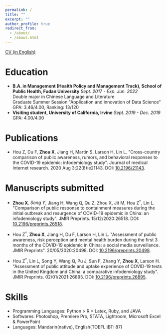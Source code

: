 ```yaml
---
permalink: /
title: ""
excerpt: ""
author_profile: true
redirect_from: 
  - /about/
  - /about.html
---
```


[CV (in English)](https://github.com/xinyuuzhou/xinyuuzhou.github.io/raw/master/_data/Xinyu_Zhou_CV.pdf)

# Education
* **B.A. in Management (Health Policy and Management Track), School of Public Health, Fudan University** *Sept. 2017 - Exp. Jun. 2022* <br>
  Double major in Chinese Language and Literature <br>
  Graduate Summer Session "Application and innovation of Data Science" <br>
  GPA: 3.46/4.00, Ranking: 13/120
* **Visiting student, University of California, Irvine** *Sept. 2019 - Dec. 2019 <br>*
  GPA: 4.00/4.00

# Publications
* Hou Z, Du F, **Zhou X**, Jiang H, Martin S, Larson H, Lin L. "Cross-country comparison of public awareness, rumors, and behavioral responses to the COVID-19 epidemic: infodemiology study". Journal of medical Internet research. 2020 Aug 3;22(8):e21143. DOI: [10.2196/21143](https://jmir.org/2020/8/e21143/).<br>

# Manuscripts submitted
* **Zhou X**<sup>*</sup>, Song Y<sup>*</sup>, Jiang H, Wang Q, Qu Z, Zhou X, Jit M, Hou Z<sup>†</sup>, Lin L. "Comparison of public response to containment measures during the initial outbreak and resurgence of COVID-19 epidemic in China: an infodemiology study". JMIR Preprints. 15/12/2020:26518. DOI: [10.2196/preprints.26518](https://preprints.jmir.org/preprint/26518).<br>

* Hou Z<sup>†</sup>, **Zhou X**, Jiang H, Du F, Larson H, Lin L. "Assessment of public awareness, risk perception and mental health burden during the first 3 months of the COVID-19 epidemic in China: a social media surveillance. JMIR Preprints". 20/05/2020:20498. DOI: [10.2196/preprints.20498](https://preprints.jmir.org/preprint/20498).<br>

* Hou Z<sup>†</sup>, Lin L, Song Y, Wang Q, Pu J, Sun F, Zhang Y, **Zhou X**, Larson H. "Assessment of public attitude and uptake experience of COVID-19 tests in the United Kingdom and China: a comparative infodemiology study". JMIR Preprints. 02/01/2021:26895. DOI: [10.2196/preprints.26895](https://preprints.jmir.org/preprint/26895).<br>

# Skills
* Programming Languages: Python > R > Latex, Ruby, and JAVA <br>
* Softwares: Photoshop, Premiere Pro, STATA, Lightroom, Microsoft Excel & PowerPoint <br>
* Languages: Mandarin(native), English(TOEFL iBT: 87)
